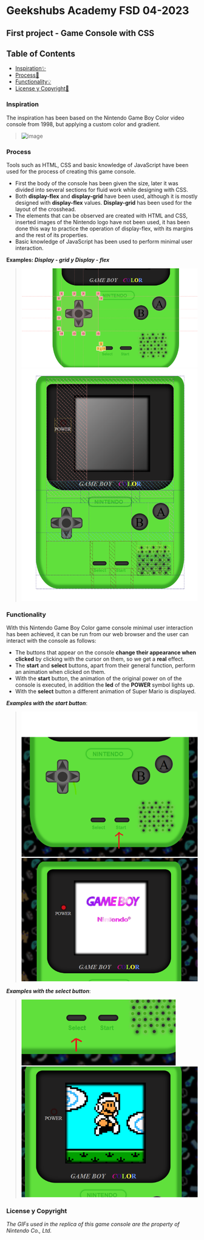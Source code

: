 # Geekshubs Academy FSD 04-2023

## First project - Game Console with CSS

## Table of Contents

- [Inspiration:sparkles:](#inspiration)
- [Process:hammer:](#proceso)
- [Functionality:bulb:](#functionality)
- [License y Copyright📃](#license-y-copyright)

### Inspiration

The inspiration has been based on the Nintendo Game Boy Color video console from 1998, but applying a custom color and gradient.

> ![image](https://i.ibb.co/FhpHg19/game-Boy-Insp.png)

### Process

Tools such as HTML, CSS and basic knowledge of JavaScript have been used for the process of creating this game console.

- First the body of the console has been given the size, later it was divided into several sections for fluid work while designing with CSS.
- Both **display-flex** and **display-grid** have been used, although it is mostly designed with **display-flex** values. **Display-grid** has been used for the layout of the crosshead.
- The elements that can be observed are created with HTML and CSS, inserted images of the Nintendo logo have not been used, it has been done this way to practice the operation of display-flex, with its margins and the rest of its properties.
- Basic knowledge of JavaScript has been used to perform minimal user interaction.

**Examples: *Display - grid y Display - flex***
> ![image](./img/display-grid.png) 
> ![image](./img/display-flex.png)

### Functionality

With this Nintendo Game Boy Color game console minimal user interaction has been achieved, it can be run from our web browser and the user can interact with the console as follows:

- The buttons that appear on the console **change their appearance when clicked** by clicking with the cursor on them, so we get a **real** effect.
- The **start** and **select** buttons, apart from their general function, perform an animation when clicked on them.
- With the **start** button, the animation of the original power on of the console is executed, in addition the **led** of the **POWER** symbol lights up.
- With the **select** button a different animation of Super Mario is displayed.

***Examples with the start button***:

> ![image](./img/start.png) ![image](./img/start1.png)

***Examples with the select button***:

> ![image](./img/select.png) ![image](./img/select1.png)

### License y Copyright

*The GIFs used in the replica of this game console are the property of Nintendo Co., Ltd.*
